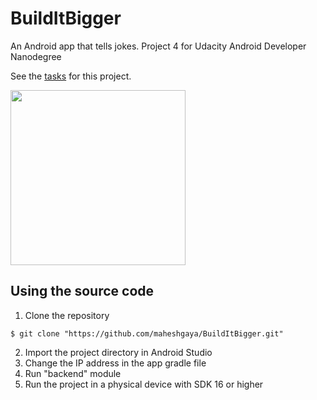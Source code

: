 # BuildItBigger
An Android app that tells jokes. Project 4 for Udacity Android Developer Nanodegree

See the [tasks](https://github.com/maheshgaya/BuildItBigger/blob/master/TASK.md) for this project.

<img src="https://raw.githubusercontent.com/maheshgaya/maheshgaya.com/master/images/buildItBigger.png" width="280" style="max-width:100%;">

## Using the source code
1. Clone the repository

  ```
  $ git clone "https://github.com/maheshgaya/BuildItBigger.git"
  ```
2. Import the project directory in Android Studio
3. Change the IP address in the app gradle file
4. Run "backend" module
5. Run the project in a physical device with SDK 16 or higher
